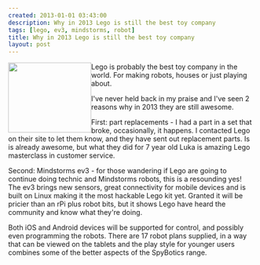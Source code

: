 ```yaml
---
created: 2013-01-01 03:43:00
description: Why in 2013 Lego is still the best toy company
tags: [lego, ev3, mindstorms, robot]
title: Why in 2013 Lego is still the best toy company
layout: post
---
```

<img src="{{  media_url('images/blog/ev3web.jpg') }}" style="height:143px;width:169px;float:left;"/>
Lego is probably the best toy company in the world. For making robots, houses or just playing about.

I've never held back in my praise and I've seen 2 reasons why in 2013 they are still awesome.

First: part replacements - I had a part in a set that broke, occasionally, it happens. I contacted Lego on their site to let them know, and they have sent out replacement parts. Is is already awesome, but what they did for 7 year old Luka is amazing Lego masterclass in customer service.

Second: Mindstorms ev3 - for those wandering if Lego are going to continue doing technic and Mindstorms robots, this is a resounding yes! The ev3 brings new sensors, great connectivity for mobile devices and is built on Linux making it the most hackable Lego kit yet. Granted it will be pricier than an rPi plus robot bits, but it shows Lego have heard the community and know what they're doing.

Both iOS and Android devices will be supported for control, and possibly even programming the robots. There are 17 robot plans supplied, in a way that can be viewed on the tablets and the play style for younger users combines some of the better aspects of the SpyBotics range.
